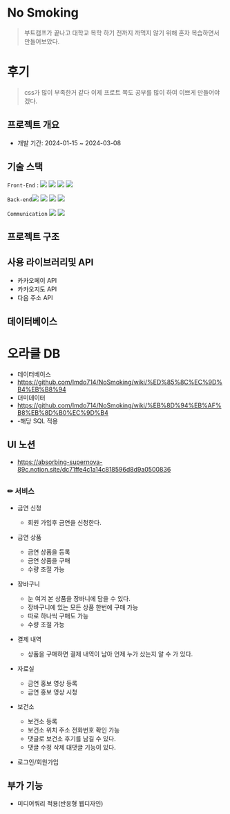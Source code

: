 # No Smoking
> 부트캠프가 끝나고 대학교 복학 하기 전까지 까먹지 않기 위해 혼자 복습하면서 만들어보았다.

# 후기
> css가 많이 부족한거 같다 이제 프로트 쪽도 공부를 많이 하여 이쁘게 만들어야 겠다.

## 프로젝트 개요
- 개발 기간: 2024-01-15 ~ 2024-03-08

## 기술 스택
`Front-End` :  <img src="https://img.shields.io/badge/javascript-3178C6?style=flat-square&logo=javascript&logoColor=#F7DF1E"/>
<img src="https://img.shields.io/badge/css3-3178C6?style=flat-square&logo=css3&logoColor=#1572B6"/>
<img src="https://img.shields.io/badge/html5-3178C6?style=flat-square&logo=html5&logoColor=#E34F26"/>
<img src="https://img.shields.io/badge/jquery-FF4154?style=flat-square&logo=jquery&logoColor=##0769AD"/>

`Back-end`<img src="https://img.shields.io/badge/spring-E0234E?style=flat-square&logo=spring&logoColor=#6DB33F">
<img src="https://img.shields.io/badge/springsecurity-3178C6?style=flat-square&logo=springsecurity&logoColor=#6DB33F"/>
<img src="https://img.shields.io/badge/oracle-4479A1?style=flat-square&logo=oracle&logoColor=#F80000">
<img src="https://img.shields.io/badge/apachetomcat-FF4154?style=flat-square&logo=apachetomcat&logoColor=#F8DC75">

`Communication`
<img src="https://img.shields.io/badge/notion-000000?style=flat-square&logo=notion&logoColor=white">
<img src="https://img.shields.io/badge/github-181717?style=flat-square&logo=github&logoColor=white">

## 프로젝트 구조

## 사용 라이브러리및 API
- 카카오페이 API
- 카카오지도 API
- 다음 주소 API


## 데이터베이스
# 오라클 DB
 - 데이터베이스
 - https://github.com/Imdo714/NoSmoking/wiki/%ED%85%8C%EC%9D%B4%EB%B8%94
 - 더미데이터
 - https://github.com/Imdo714/NoSmoking/wiki/%EB%8D%94%EB%AF%B8%EB%8D%B0%EC%9D%B4
 - -해당 SQL 적용
 
## UI 노션
 - https://absorbing-supernova-89c.notion.site/dc71ffe4c1a14c818596d8d9a0500836
##

### ✏ 서비스

+ 금연 신청
  + 회원 가입후 금연을 신청한다.

+ 금연 상품
  + 금연 상품을 등록
  + 금연 상품을 구매
  + 수량 조절 가능

+ 장바구니
  + 눈 여겨 본 상품을 장바니에 담을 수 있다.
  + 장바구니에 있는 모든 상품 한번에 구매 가능
  + 따로 하나씩 구매도 가능
  + 수량 조절 가능

+ 결제 내역
  + 상품을 구매하면 결제 내역이 남아 언제 누가 샀는지 알 수 가 있다.

+ 자료실
  + 금연 홍보 영상 등록
  + 금연 홍보 영상 시청

+ 보건소
  + 보건소 등록
  + 보건소 위치 주소 전화번호 확인 가능
  + 댓글로 보건소 후기를 남길 수 있다.
  + 댓글 수정 삭제 대댓글 기능이 있다. 

+ 로그인/회원가입

## 부가 기능
* 미디어쿼리 적용(반응형 웹디자인)
